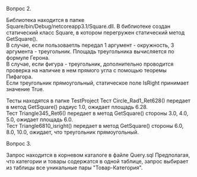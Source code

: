 
Вопрос 2.

  Библиотека находится в папке Square/bin/Debug/netcoreapp3.1/Square.dll.
  В библиотеке создан статический класс Square, в котором перегружен статический метод GetSquare().   
  В случае, если пользоваетль передал 1 аргумент - окружность, 3 аргумента - треугольник. Площадь треугольника вычисляется по формуле Герона.  
  В случае, если фигура - треугольник, дополнительно проводится проверка на наличие в нем прямого угла с помощью теоремы Пифагора.  
  Если треугольник прямоугольный, статическое поле IsRight принимает значение True.
  
  Тесты находятся в папке TestProject
  Тест Circle_Rad1_Ret628() передает в метод GetSquare() радиус 1.0, ожидает площадь 6.28.  
  Тест Triangle345_Ret6() передает в метод GetSquare() стороны 3.0, 4.0, 5.0, ожидает площадь 6.0.  
  Тест Triangle6810_isright() передает в метод GetSquare() стороны 6.0, 8.0, 10.0, ожидает, что треугольник прямоугольный.
  
Вопрос 3.

  Запрос находится в корневом каталоге в файле Query.sql
  Предполагая, что категории и товары содержатся в одной таблице, запрос выбирает из таблицы все уникальные пары "Товар-Категория".

